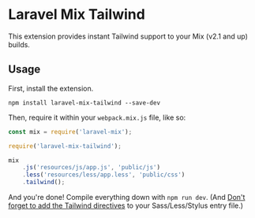 # Laravel Mix Tailwind

This extension provides instant Tailwind support to your Mix (v2.1 and up) builds.

## Usage

First, install the extension.

```
npm install laravel-mix-tailwind --save-dev
```

Then, require it within your `webpack.mix.js` file, like so:

```js
const mix = require('laravel-mix');

require('laravel-mix-tailwind');

mix
    .js('resources/js/app.js', 'public/js')
    .less('resources/less/app.less', 'public/css')
    .tailwind();
```

And you're done! Compile everything down with `npm run dev`. (And [Don't forget to add the Tailwind directives](https://tailwindcss.com/docs/installation#3-use-tailwind-in-your-css) to your Sass/Less/Stylus entry file.)
